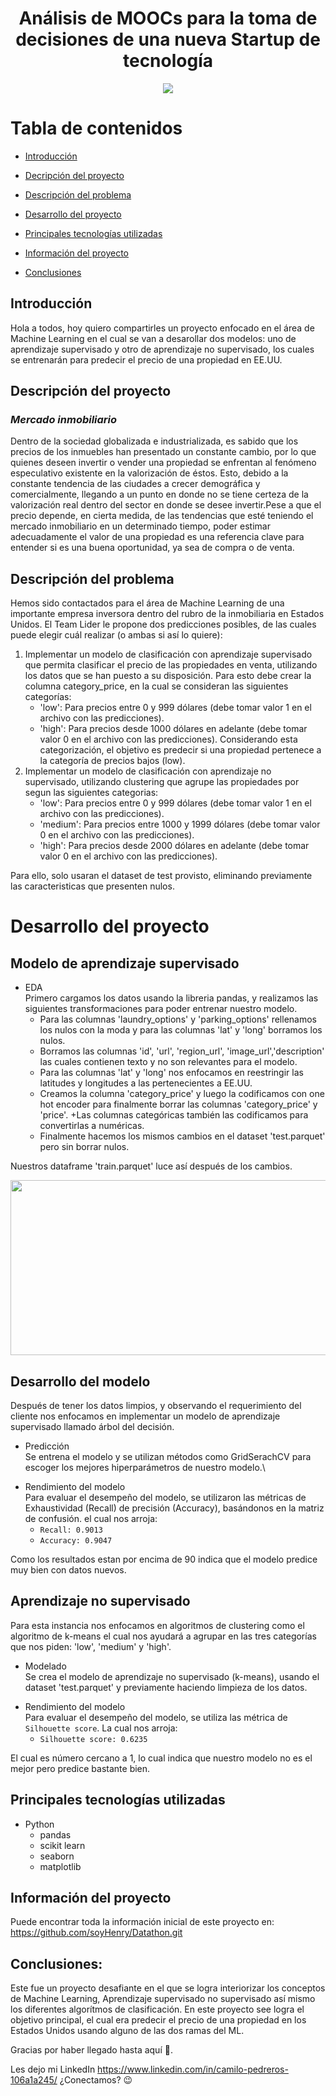 <h1 align="center"> Análisis de MOOCs para la toma de decisiones de una nueva Startup de tecnología </h1>

<p align="center">
   <img src="https://img.shields.io/badge/STATUS-%20FINALIZADO-green">
   </p>
   
# Tabla de contenidos
* [Introducción](#Introducción)

* [Decripción del proyecto](#Descripción-del-proyecto)

* [Descripción del problema](#Descripción-del-problema)

* [Desarrollo del proyecto](#Desarrollo-del-proyecto)

* [Principales tecnologías utilizadas](#Principales-tecnologías-utilizadas)

* [Información del proyecto](#Información-del-proyecto)

* [Conclusiones](#Conclusiones)

## Introducción
Hola a todos, hoy quiero compartirles un proyecto enfocado en el área de Machine Learning en el cual se van a desarollar dos modelos: uno de aprendizaje supervisado y otro de aprendizaje no supervisado, los cuales se entrenarán para predecir el precio de una propiedad en EE.UU. 

## Descripción del proyecto

### *Mercado inmobiliario*
​Dentro de la sociedad globalizada e industrializada, es sabido que los precios de los inmuebles han presentado un constante cambio, por lo que quienes deseen invertir o vender una propiedad se enfrentan al fenómeno especulativo existente en la valorización de éstos. Esto, debido a la constante tendencia de las ciudades a crecer demográfica y comercialmente, llegando a un punto en donde no se tiene certeza de la valorización real dentro del sector en donde se desee invertir.​Pese a que el precio depende, en cierta medida, de las tendencias que esté teniendo el mercado inmobiliario en un determinado tiempo, poder estimar adecuadamente el valor de una propiedad es una referencia clave para entender si es una buena oportunidad, ya sea de compra o de venta.​

## Descripción del problema

Hemos sido contactados para el área de Machine Learning de una importante empresa inversora dentro del rubro de la inmobiliaria en Estados Unidos. ​El Team Lider le propone dos predicciones posibles, de las cuales puede elegir cuál realizar (o ambas si así lo quiere):​

1. Implementar un modelo de clasificación con aprendizaje supervisado que permita clasificar el precio de las propiedades en venta, utilizando los datos que se han puesto a su disposición. ​Para esto debe crear la columna category_price, en la cual se consideran las siguientes categorías:
    * 'low': Para precios entre 0 y 999 dólares (debe tomar valor 1 en el archivo con las predicciones).
    * 'high': Para precios desde 1000 dólares en adelante (debe tomar valor 0 en el archivo con las predicciones). ​Considerando esta categorización, el objetivo es predecir si una propiedad pertenece a la categoría de precios bajos (low).​
2. Implementar un modelo de clasificación con aprendizaje no supervisado, utilizando clustering que agrupe las propiedades por segun las siguientes categorias:
    * 'low': Para precios entre 0 y 999 dólares (debe tomar valor 1 en el archivo con las predicciones).
    * 'medium': Para precios entre 1000 y 1999 dólares (debe tomar valor 0 en el archivo con las predicciones).
    * 'high': Para precios desde 2000 dólares en adelante (debe tomar valor 0 en el archivo con las predicciones).​

Para ello, solo usaran el dataset de test provisto, eliminando previamente las caracteristicas que presenten nulos.​

# Desarrollo del proyecto

## Modelo de aprendizaje supervisado

*  EDA \
Primero cargamos los datos usando la libreria pandas, y realizamos las siguientes transformaciones para poder entrenar nuestro modelo.
    + Para las columnas 'laundry_options' y 'parking_options' rellenamos los nulos con la moda y para las columnas 'lat' y 'long' borramos los nulos.
    + Borramos las columnas 'id', 'url', 'region_url', 'image_url','description' las cuales contienen texto y no son relevantes para el modelo.
    + Para las columnas 'lat' y 'long' nos enfocamos en reestringir las latitudes y longitudes a las pertenecientes a EE.UU.
    + Creamos la columna 'category_price' y luego la codificamos con one hot encoder para finalmente borrar las columnas  'category_price' y 'price'.
    +Las columnas categóricas también las codificamos para convertirlas a numéricas.
    + Finalmente hacemos los mismos cambios en el dataset 'test.parquet' pero sin borrar nulos.

Nuestros dataframe 'train.parquet' luce así después de los cambios.
<p align="center">
  <img width="7000" height="280" src="Images/datatrain.png">
</p>

## Desarrollo del modelo

Después de tener los datos limpios, y observando el requerimiento del cliente nos enfocamos en implementar un modelo de aprendizaje supervisado llamado árbol del decisión.
* Predicción\
Se entrena el modelo y se utilizan métodos como GridSerachCV para escoger los mejores hiperparámetros de nuestro modelo.\
+ Rendimiento del modelo\
Para evaluar el desempeño del modelo, se utilizaron las métricas de Exhaustividad (Recall) de precisión (Accuracy), basándonos en la matriz de confusión.
 el cual nos arroja:
    * `Recall: 0.9013`
    * `Accuracy: 0.9047` 

Como los resultados estan por encima de 90 indica que el modelo predice muy bien con datos nuevos. 

## Aprendizaje no supervisado
Para esta instancia nos enfocamos en algoritmos de clustering como el algoritmo de k-means el cual nos ayudará a agrupar en las tres categorías que nos piden: 'low', 'medium' y 'high'.

* Modelado\
Se crea el modelo de aprendizaje no supervisado  (k-means), usando el dataset 'test.parquet' y previamente haciendo limpieza de los datos.

+ Rendimiento del modelo\
Para evaluar el desempeño del modelo, se utiliza las métrica  de `Silhouette score`. La cual nos arroja:
    * `Silhouette score: 0.6235`

El cual es número cercano a 1, lo cual indica que nuestro modelo no es el mejor pero predice bastante bien.

## Principales tecnologías utilizadas

* Python
    + pandas
    + scikit learn
    + seaborn
    + matplotlib

## Información del proyecto
Puede encontrar toda la información inicial de este proyecto en: https://github.com/soyHenry/Datathon.git

## Conclusiones:

Este fue un proyecto desafiante en el que se logra interiorizar los conceptos de Machine Learning, Aprendizaje supervisado no supervisado así mismo los diferentes algorítmos de clasificación. En este proyecto see logra el objetivo principal, el cual era predecir el precio de una propiedad en los Estados Unidos usando alguno de las dos ramas del ML.

Gracias por haber llegado hasta aquí 💛.

Les dejo mi LinkedIn https://www.linkedin.com/in/camilo-pedreros-106a1a245/ ¿Conectamos? 😉